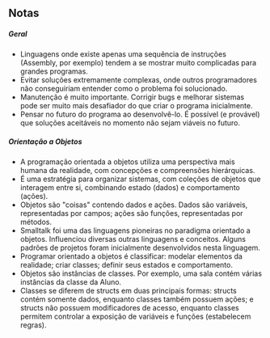 ## Notas

##### Geral

- Linguagens onde existe apenas uma sequência de instruções (Assembly, por exemplo) tendem a se mostrar muito complicadas para grandes programas.
- Evitar soluções extremamente complexas, onde outros programadores não conseguiriam entender como o problema foi solucionado.
- Manutenção é muito importante. Corrigir bugs e melhorar sistemas pode ser muito mais desafiador do que criar o programa inicialmente.
- Pensar no futuro do programa ao desenvolvê-lo. É possível (e provável) que soluções aceitáveis no momento não sejam viáveis no futuro.

##### Orientação a Objetos

- A programação orientada a objetos utiliza uma perspectiva mais humana da realidade, com concepções e compreensões hierárquicas.
- É uma estratégia para organizar sistemas, com coleções de objetos que interagem entre si, combinando estado (dados) e comportamento (ações).
- Objetos são "coisas" contendo dados e ações. Dados são variáveis, representadas por campos; ações são funções, representadas por métodos.
- Smalltalk foi uma das linguagens pioneiras no paradigma orientado a objetos. Influenciou diversas outras linguagens e conceitos. Alguns padrões de projetos foram inicialmente desenvolvidos nesta linguagem.
- Programar orientado a objetos é classificar: modelar elementos da realidade; criar classes; definir seus estados e comportamento.
- Objetos são instâncias de classes. Por exemplo, uma sala contém várias instâncias da classe da Aluno.
- Classes se diferem de structs em duas principais formas: structs contém somente dados, enquanto classes também possuem ações; e structs não possuem modificadores de acesso, enquanto classes permitem controlar a exposição de variáveis e funções (estabelecem regras).
